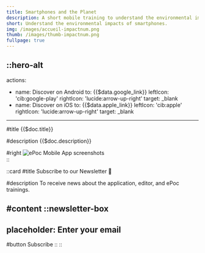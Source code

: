 ```yaml
---
title: Smartphones and the Planet
description: A short mobile training to understand the environmental impacts of smartphones.
short: Understand the environmental impacts of smartphones.
img: /images/accueil-impactnum.png
thumb: /images/thumb-impactnum.png
fullpage: true
---
```


::hero-alt
---
actions:
- name: Discover on Android
  to: {{$data.google_link}}
  leftIcon: 'cib:google-play'
  rightIcon: 'lucide:arrow-up-right'
  target: _blank
- name: Discover on iOS
  to: {{$data.apple_link}}
  leftIcon: 'cib:apple'
  rightIcon: 'lucide:arrow-up-right'
  target: _blank
---

#title
{{$doc.title}}

#description
{{$doc.description}}

#right
![ePoc Mobile App screenshots]({{$doc.img}})  
::

::card
#title
Subscribe to our Newsletter 💌

#description
To receive news about the application, editor, and ePoc trainings.

#content
::newsletter-box
---
placeholder: Enter your email
---
#button
Subscribe
::
::






